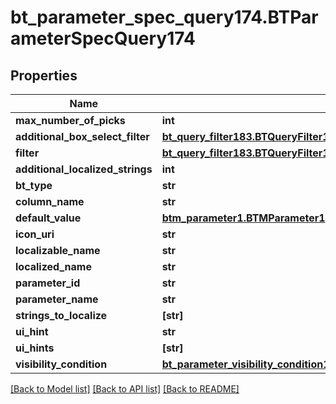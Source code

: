 # bt_parameter_spec_query174.BTParameterSpecQuery174

## Properties
Name | Type | Description | Notes
------------ | ------------- | ------------- | -------------
**max_number_of_picks** | **int** |  | [optional] 
**additional_box_select_filter** | [**bt_query_filter183.BTQueryFilter183**](BTQueryFilter183.md) |  | [optional] 
**filter** | [**bt_query_filter183.BTQueryFilter183**](BTQueryFilter183.md) |  | [optional] 
**additional_localized_strings** | **int** |  | [optional] 
**bt_type** | **str** |  | [optional] 
**column_name** | **str** |  | [optional] 
**default_value** | [**btm_parameter1.BTMParameter1**](BTMParameter1.md) |  | [optional] 
**icon_uri** | **str** |  | [optional] 
**localizable_name** | **str** |  | [optional] 
**localized_name** | **str** |  | [optional] 
**parameter_id** | **str** |  | [optional] 
**parameter_name** | **str** |  | [optional] 
**strings_to_localize** | **[str]** |  | [optional] 
**ui_hint** | **str** |  | [optional] 
**ui_hints** | **[str]** |  | [optional] 
**visibility_condition** | [**bt_parameter_visibility_condition177.BTParameterVisibilityCondition177**](BTParameterVisibilityCondition177.md) |  | [optional] 

[[Back to Model list]](../README.md#documentation-for-models) [[Back to API list]](../README.md#documentation-for-api-endpoints) [[Back to README]](../README.md)


